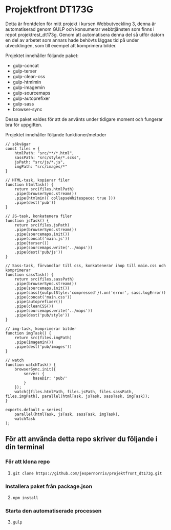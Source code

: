 # Projektfront DT173G
Detta är frontdelen för mitt projekt i kursen Webbutveckling 3, denna är automatiserad genom GULP och konsumerar webbtjänsten som finns i repot projektrest_dt173g.
Genom att automatisera denna del så utför datorn en del av arbetet som annars hade behövts läggas tid på under utvecklingen, som till exempel att komprimera bilder.

Projektet innehåller följande paket:
* gulp-concat
* gulp-terser
* gulp-clean-css
* gulp-htmlmin
* gulp-imagemin
* gulp-sourcemaps
* gulp-autoprefixer
* gulp-sass
* browser-sync

Dessa paket valdes för att de använts under tidigare moment och fungerar bra för uppgiften.

Projektet innehåller följande funktioner/metoder
```
// sökvägar
const files = {
    htmlPath: "src/**/*.html",
    sassPath: "src/style/*.scss",
    jsPath: "src/js/*.js",
    imgPath: "src/images/*"
}
```
```
// HTML-task, kopierar filer
function htmlTask() {
    return src(files.htmlPath)
    .pipe(browserSync.stream())
    .pipe(htmlmin({ collapseWhitespace: true }))
    .pipe(dest('pub'))
}
```
```
// JS-task, konkatenera filer
function jsTask() {
    return src(files.jsPath)
    .pipe(browserSync.stream())
    .pipe(sourcemaps.init())
    .pipe(concat('main.js'))
    .pipe(terser())
    .pipe(sourcemaps.write('../maps'))
    .pipe(dest('pub/js'))
}
```
```
// Sass-task, förvandlar till css, konkatenerar ihop till main.css och komprimerar
function sassTask() {
    return src(files.sassPath)
    .pipe(browserSync.stream())
    .pipe(sourcemaps.init())
    .pipe(sass({outputStyle:'compressed'}).on('error', sass.logError))
    .pipe(concat('main.css'))
    .pipe(autoprefixer())
    .pipe(cleanCSS())
    .pipe(sourcemaps.write('../maps'))
    .pipe(dest('pub/style'))
}
```
```
// img-task, komprimerar bilder
function imgTask() {
    return src(files.imgPath)
    .pipe(imagemin())
    .pipe(dest('pub/images'))
}
```
```
// watch
function watchTask() {
    browserSync.init({
        server: {
            baseDir: 'pub/'
        }
    });
    watch([files.htmlPath, files.jsPath, files.sassPath, files.imgPath], parallel(htmlTask, jsTask, sassTask, imgTask));
}
```
```
exports.default = series(
    parallel(htmlTask, jsTask, sassTask, imgTask),
    watchTask
);
```

## För att använda detta repo skriver du följande i din terminal
### För att klona repo
1. `git clone https://github.com/jespernorris/projektfront_dt173g.git`
### Installera paket från package.json
2. `npm install`
### Starta den automatiserade processen
3. `gulp`

